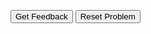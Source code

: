 <div id="Turtle1-sortableTrash" class="sortable-code"></div> 
<div id="Turtle1-sortable" class="sortable-code"></div> 
<div style="clear:both;"></div> 
<p> 
    <input id="Turtle1-feedbackLink" value="Get Feedback" type="button" /> 
    <input id="Turtle1-newInstanceLink" value="Reset Problem" type="button" /> 
</p> 
<script type="text/javascript"> 
(function(){
  var initial = "import turtle               \n" +
    "wn = turtle.Screen()        \n" +
    "alex = turtle.Turtle()      \n" +
    "alex.left(90)               \n" +
    "alex.forward(75)            ";
  var parsonsPuzzle = new ParsonsWidget({
    "sortableId": "Turtle1-sortable",
    "max_wrong_lines": 10,
    "grader": ParsonsWidget._graders.LineBasedGrader,
    "exec_limit": 2500,
    "can_indent": true,
    "x_indent": 50,
    "lang": "en",
    "show_feedback": true
  });
  parsonsPuzzle.init(initial);
  parsonsPuzzle.shuffleLines();
  $("#Turtle1-newInstanceLink").click(function(event){ 
      event.preventDefault(); 
      parsonsPuzzle.shuffleLines(); 
  }); 
  $("#Turtle1-feedbackLink").click(function(event){ 
      event.preventDefault(); 
      parsonsPuzzle.getFeedback(); 
  }); 
})(); 
</script>
